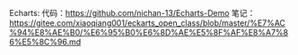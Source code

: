 Echarts:
代码：https://github.com/nichan-13/Echarts-Demo
笔记：https://gitee.com/xiaoqiang001/eckarts_open_class/blob/master/%E7%AC%94%E8%AE%B0/%E6%95%B0%E6%8D%AE%E5%8F%AF%E8%A7%86%E5%8C%96.md
